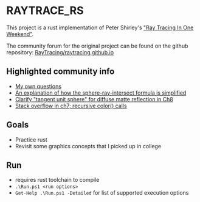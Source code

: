 # RAYTRACE_RS

This project is a rust implementation of Peter Shirley's ["Ray Tracing In One Weekend"](https://raytracing.github.io/).

The community forum for the original project can be found on the github repository: [RayTracing/raytracing.github.io](https://github.com/RayTracing/raytracing.github.io)

## Highlighted community info

- [My own questions](https://github.com/RayTracing/raytracing.github.io/issues?utf8=%E2%9C%93&q=is%3Aissue+author%3Ascottnm)
- [An explanation of how the sphere-ray-intersect formula is simplified](https://github.com/RayTracing/raytracing.github.io/issues/113)
- [Clarify "tangent unit sphere" for diffuse matte reflection in Ch8](https://github.com/RayTracing/raytracing.github.io/issues/142)
- [Stack overflow in ch7; recursive color() calls](https://github.com/RayTracing/raytracing.github.io/issues/143)

## Goals

- Practice rust
- Revisit some graphics concepts that I picked up in college

## Run

- requires rust toolchain to compile
- `.\Run.ps1 <run options>`
- `Get-Help .\Run.ps1 -Detailed` for list of supported execution options
